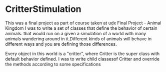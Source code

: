 # CritterStimulation
This was a final project as part of course taken at udx Final Project - Animal Kingdom
I was to write a set of classes that define the behavior of certain animals. that would run on a given a simulation of a world
with many animals wandering around in it.Different kinds of animals will behave in different ways and you are defining those differences.

Every object in this world is a "critter", where Critter is the super class with default behavior defined. 
I was to write child classesof Critter and override the methods according to some specifications
